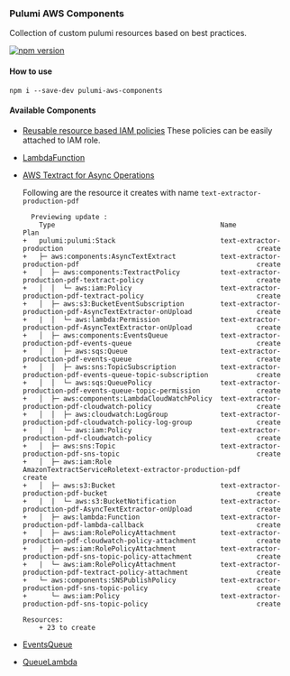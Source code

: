 ### Pulumi AWS Components

Collection of custom pulumi resources based on best practices.

[![npm version](https://badge.fury.io/js/pulumi-aws-components.svg)](https://www.npmjs.com/pulumi-aws-components)

#### How to use

```
npm i --save-dev pulumi-aws-components
```

#### Available Components

- [Reusable resource based IAM policies](src/components/policies)
  These policies can be easily attached to IAM role.

- [LambdaFunction](src/components/LambdaFunction.ts)
- [AWS Textract for Async Operations](src/components/AsyncTextract.ts)

  Following are the resource it creates with name `text-extractor-production-pdf`

  ```
    Previewing update :
      Type                                         Name                                                                     Plan
  +   pulumi:pulumi:Stack                          text-extractor-production                                                create
  +   ├─ aws:components:AsyncTextExtract           text-extractor-production-pdf                                            create
  +   │  ├─ aws:components:TextractPolicy          text-extractor-production-pdf-textract-policy                            create
  +   │  │  └─ aws:iam:Policy                      text-extractor-production-pdf-textract-policy                            create
  +   │  ├─ aws:s3:BucketEventSubscription         text-extractor-production-pdf-AsyncTextExtractor-onUpload                create
  +   |  │  └─ aws:lambda:Permission               text-extractor-production-pdf-AsyncTextExtractor-onUpload                create
  +   │  ├─ aws:components:EventsQueue             text-extractor-production-pdf-events-queue                               create
  +   │  │  ├─ aws:sqs:Queue                       text-extractor-production-pdf-events-queue                               create
  +   │  │  ├─ aws:sns:TopicSubscription           text-extractor-production-pdf-events-queue-topic-subscription            create
  +   │  │  └─ aws:sqs:QueuePolicy                 text-extractor-production-pdf-events-queue-topic-permission              create
  +   │  ├─ aws:components:LambdaCloudWatchPolicy  text-extractor-production-pdf-cloudwatch-policy                          create
  +   │  │  ├─ aws:cloudwatch:LogGroup             text-extractor-production-pdf-cloudwatch-policy-log-group                create
  +   │  │  └─ aws:iam:Policy                      text-extractor-production-pdf-cloudwatch-policy                          create
  +   │  ├─ aws:sns:Topic                          text-extractor-production-pdf-sns-topic                                  create
  +   │  ├─ aws:iam:Role                           AmazonTextractServiceRoletext-extractor-production-pdf                   create
  +   │  ├─ aws:s3:Bucket                          text-extractor-production-pdf-bucket                                     create
  +   |  |  └─ aws:s3:BucketNotification           text-extractor-production-pdf-AsyncTextExtractor-onUpload                create
  +   │  ├─ aws:lambda:Function                    text-extractor-production-pdf-lambda-callback                            create
  +   │  ├─ aws:iam:RolePolicyAttachment           text-extractor-production-pdf-cloudwatch-policy-attachment               create
  +   │  ├─ aws:iam:RolePolicyAttachment           text-extractor-production-pdf-sns-topic-policy-attachment                create
  +   |  └─ aws:iam:RolePolicyAttachment           text-extractor-production-pdf-textract-policy-attachment                 create
  +   └─ aws:components:SNSPublishPolicy           text-extractor-production-pdf-sns-topic-policy                           create
  +      └─ aws:iam:Policy                         text-extractor-production-pdf-sns-topic-policy                           create

  Resources:
      + 23 to create
  ```

- [EventsQueue](src/components/EventsQueue.ts)
- [QueueLambda](src/components/QueueLambda.ts)
